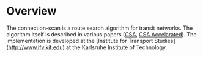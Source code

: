 # Overview
The connection-scan is a route search algorithm for transit networks. The 
algorithm itself is described in various papers ([CSA](https://www.researchgate.net/publication/257361294_Intriguingly_Simple_and_Fast_Transit_Routing), [CSA Accelarated](https://www.researchgate.net/publication/286955308_Connection_Scan_Accelerated)).
The implementation is developed at the [Institute for Transport Studies]
(http://www.ifv.kit.edu) at the Karlsruhe Institute of Technology.